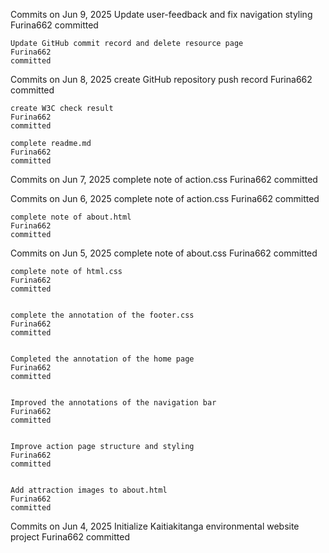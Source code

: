 Commits on Jun 9, 2025
    Update user-feedback and fix navigation styling
    Furina662
    committed

    Update GitHub commit record and delete resource page
    Furina662
    committed


Commits on Jun 8, 2025
    create GitHub repository push record
    Furina662
    committed

    create W3C check result
    Furina662
    committed

    complete readme.md
    Furina662
    committed


Commits on Jun 7, 2025
    complete note of action.css
    Furina662
    committed


Commits on Jun 6, 2025
    complete note of action.css
    Furina662
    committed

    complete note of about.html
    Furina662
    committed


Commits on Jun 5, 2025
    complete note of about.css
    Furina662
    committed


    complete note of html.css
    Furina662
    committed


    complete the annotation of the footer.css
    Furina662
    committed


    Completed the annotation of the home page
    Furina662
    committed


    Improved the annotations of the navigation bar
    Furina662
    committed


    Improve action page structure and styling
    Furina662
    committed


    Add attraction images to about.html
    Furina662
    committed


Commits on Jun 4, 2025
    Initialize Kaitiakitanga environmental website project
    Furina662
    committed
